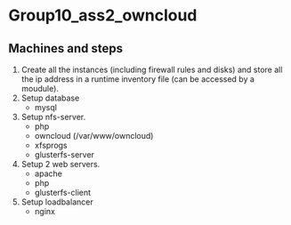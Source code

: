 # Group10_ass2_owncloud

## Machines and steps

1. Create all the instances (including firewall rules and disks) and store all the ip address in a runtime inventory file (can be accessed by a moudule).
3. Setup database
    - mysql
2. Setup nfs-server.
    - php
    - owncloud (/var/www/owncloud)
    - xfsprogs
    - glusterfs-server
4. Setup 2 web servers.
    - apache
    - php
    - glusterfs-client
5. Setup loadbalancer
    - nginx

